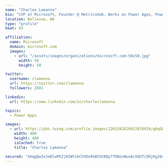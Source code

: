 ```yaml
---
name: "Charles Lamanna"
bio: "CVP at Microsoft, Founder @ MetricsHub. Works on Power Apps, Power Automate, Power Virtual Agent, Common Data Service and Dynamics 365."
location: Bellevue, WA
type: "profile"
heat: 93

affiliation:
  name: Microsoft
  domain: microsoft.com
  images:
    - url: "/assets/images/organizations/microsoft.com-50x50.jpg"
      width: 50
      height: 50

twitter:
  username: clamanna
  url: https://twitter.com/clamanna
  followers: 2601

linkedin:
  url: https://www.linkedin.com/in/charleslamanna

topics:
  - Power Apps

images:
  - url: https://pbs.twimg.com/profile_images/1263202626922876928/g6qGbHZ-_400x400.jpg
    width: 400
    height: 400
    isCached: true
    title: "Charles Lamanna"

secured: "XmqgQwIeJeBlwPKZj02WYsbChVDo9kBCUtNQy7fONzvWuoAcXQUTc5RjKg20omf05ZCSjPx/0J9WHIOD7MFyPNUFTKgbqrWzvlCF+0ckTCrfTri55YGFO+ToO/KPPe9FRQJAJNXuBjJpfifFcl66iHG/8i2B9i8GUZ4BeTNMmEmHw/YCGeGjEDZLWQivcxu4KM46eJJYbqWvAiqsD0PUZ6msSoWWwZYeYcjO+HcRdP4yf3yW3as6YEvq28s8SpMZxkwjHg3xPs/HLJ+RtKzmD709niPoaEEydxxW5i3TAVTLNOGm24cMiqr4gFJN+1t/weEcty/RGCey6SEbhG3kigNvX0L7uPyjgpUHYDDg6CtJzJ7/nXxweya7/F/F3vMcC/nC3kZN57YM/iix4BwCXvsTwtDXeHjNA5TzAg+au8M=;v1KUaNxIVetLOsDwhigVZA=="
---
```


